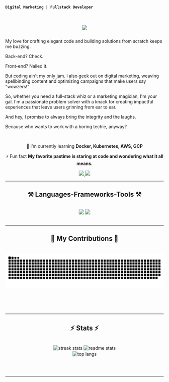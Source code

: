 **`Digital Marketing | Fullstack Developer`**
<h1 align="center">
    <img src="https://readme-typing-svg.herokuapp.com/?font=Righteous&size=35&center=true&vCenter=true&width=500&height=70&duration=4000&lines=Hi+There!+👋;+I'm+Marshal!;" />
</h1>

My love for crafting elegant code and building solutions from scratch keeps me buzzing. 

Back-end? Check. 

Front-end? Nailed it.

But coding ain't my only jam. I also geek out on digital marketing, weaving spellbinding content and optimizing campaigns that make users say "wowzers!"

So, whether you need a full-stack whiz or a marketing magician, I'm your gal. I'm a passionate problem solver with a knack for creating impactful experiences that leave users grinning from ear to ear.

And hey, I promise to always bring the integrity and the laughs.

Because who wants to work with a boring techie, anyway?


<br/>

<div align="center">
 
 🌱 I’m currently learning **Docker, Kubernetes, AWS, GCP**

⚡ Fun fact **My favorite pastime is staring at code and wondering what it all means.**

 </div>
 
<div align="center"> 
  <a href="mailto:marshalgasong@gmail.com">
    <img src="https://img.shields.io/badge/Gmail-333333?style=for-the-badge&logo=gmail&logoColor=red" />
  </a>
  <a href="https://linkedin.com/in/marshall-nazareth" target="_blank">
    <img src="https://img.shields.io/badge/LinkedIn-0077B5?style=for-the-badge&logo=linkedin&logoColor=white" target="_blank" />
  </a>
</div>

 <hr/>
 
<h2 align="center">⚒️ Languages-Frameworks-Tools ⚒️</h2>
<br/>
<div align="center">
    <img src="https://skillicons.dev/icons?i=nuxtjs,html,css,vscode,github,figma,tailwind,git" />
    <img src="https://skillicons.dev/icons?i=nodejs,python,javascript,typescript,golang,firebase,mongodb,c,mysql,flask,postgresql,postman,laravel" /><br>
</div>

<br/>
<hr/>

<div align="center">
  <h2>🐍 My Contributions 🐍</h2>
  <br>
  <img alt="snake eating my contributions" src="https://raw.githubusercontent.com/gasmarshal/gasmarshal/output/github-contribution-grid-snake.svg" />
  
  <br/><br/><br/>
</div>

<hr/>

<h2 align="center">⚡ Stats ⚡</h2>
<br>
<div align=center>
  <img width=390 src="https://github-readme-streak-stats-salesp07.vercel.app/?user=gasmarshal&count_private=true&theme=react&border_radius=10" alt="streak stats"/>
  <img width=390 src="https://github-readme-stats-salesp07.vercel.app/api?username=gasmarshal&count_private=true&show_icons=true&theme=react&rank_icon=github&border_radius=10" alt="readme stats" />
  <br/>
  <img width=325 align="center" src="https://github-readme-stats-salesp07.vercel.app/api/top-langs/?username=gasmarshal&hide=HTML&langs_count=8&layout=compact&theme=react&border_radius=10&size_weight=0.5&count_weight=0.5&exclude_repo=github-readme-stats" alt="top langs" />
</div>

<br/><br/>

<hr/>

<br/>


<br/>
